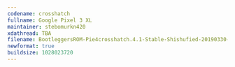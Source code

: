 ```yaml
---
codename: crosshatch
fullname: Google Pixel 3 XL
maintainer: stebomurkn420
xdathread: TBA
filename: BootleggersROM-Pie4crosshatch.4.1-Stable-Shishufied-20190330-223958.zip
newformat: true
buildsize: 1028023720
---
```

